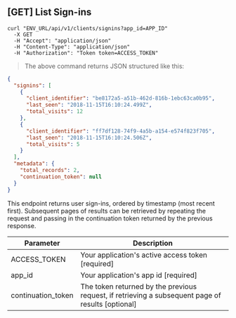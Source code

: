 ## [GET] List Sign-ins

```shell
curl "ENV_URL/api/v1/clients/signins?app_id=APP_ID"
  -X GET
  -H "Accept": "application/json"
  -H "Content-Type": "application/json"
  -H "Authorization": "Token token=ACCESS_TOKEN"
```
> The above command returns JSON structured like this:

```json
{
  "signins": [
    {
      "client_identifier": "be8172a5-a51b-462d-816b-1ebc63ca0b95",
      "last_seen": "2018-11-15T16:10:24.499Z",
      "total_visits": 12
    },
    {
      "client_identifier": "ff7df128-74f9-4a5b-a154-e574f823f705",
      "last_seen": "2018-11-15T16:10:24.506Z",
      "total_visits": 5
    }
  ],
  "metadata": {
    "total_records": 2,
    "continuation_token": null
  }
}
```

This endpoint returns user sign-ins, ordered by timestamp (most recent first). Subsequent pages of results can be retrieved by repeating the request and passing in the continuation token returned by the previous response.

Parameter | Description
--------- | -----------
ACCESS_TOKEN | Your application's active access token [required]
app_id | Your application's app id [required]
continuation_token | The token returned by the previous request, if retrieving a subsequent page of results [optional]
